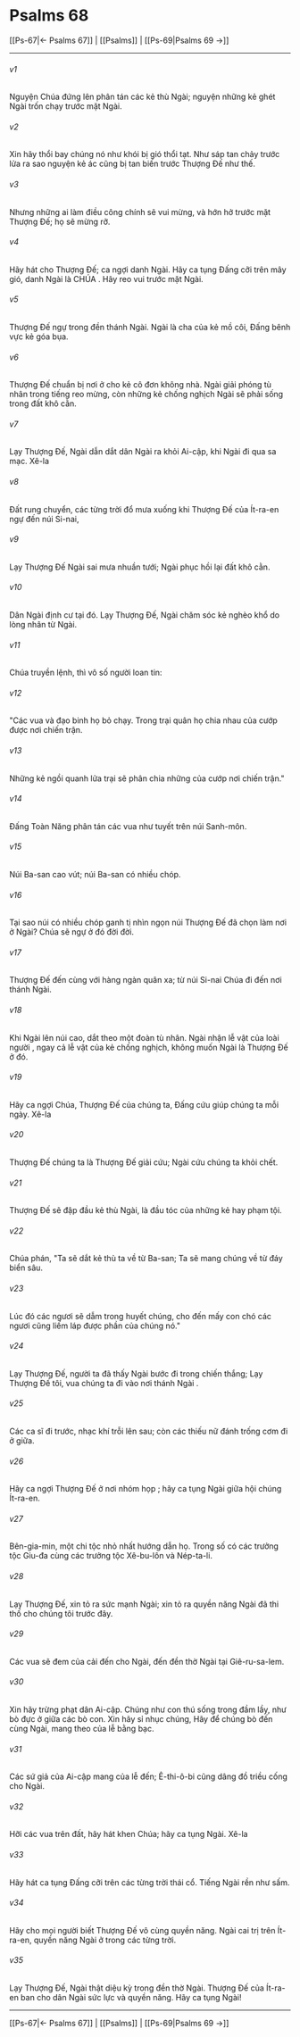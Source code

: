 # Psalms 68

[[Ps-67|← Psalms 67]] | [[Psalms]] | [[Ps-69|Psalms 69 →]]
***



###### v1 
Nguyện Chúa đứng lên phân tán các kẻ thù Ngài; nguyện những kẻ ghét Ngài trốn chạy trước mặt Ngài. 

###### v2 
Xin hãy thổi bay chúng nó như khói bị gió thổi tạt. Như sáp tan chảy trước lửa ra sao nguyện kẻ ác cũng bị tan biến trước Thượng Đế như thế. 

###### v3 
Nhưng những ai làm điều công chính sẽ vui mừng, và hớn hở trước mặt Thượng Đế; họ sẽ mừng rỡ. 

###### v4 
Hãy hát cho Thượng Đế; ca ngợi danh Ngài. Hãy ca tụng Đấng cỡi trên mây gió, danh Ngài là CHÚA . Hãy reo vui trước mặt Ngài. 

###### v5 
Thượng Đế ngự trong đền thánh Ngài. Ngài là cha của kẻ mồ côi, Đấng bênh vực kẻ góa bụa. 

###### v6 
Thượng Đế chuẩn bị nơi ở cho kẻ cô đơn không nhà. Ngài giải phóng tù nhân trong tiếng reo mừng, còn những kẻ chống nghịch Ngài sẽ phải sống trong đất khô cằn. 

###### v7 
Lạy Thượng Đế, Ngài dẫn dắt dân Ngài ra khỏi Ai-cập, khi Ngài đi qua sa mạc. Xê-la 

###### v8 
Đất rung chuyển, các từng trời đổ mưa xuống khi Thượng Đế của Ít-ra-en ngự đến núi Si-nai, 

###### v9 
Lạy Thượng Đế Ngài sai mưa nhuần tưới; Ngài phục hồi lại đất khô cằn. 

###### v10 
Dân Ngài định cư tại đó. Lạy Thượng Đế, Ngài chăm sóc kẻ nghèo khổ do lòng nhân từ Ngài. 

###### v11 
Chúa truyền lệnh, thì vô số người loan tin: 

###### v12 
"Các vua và đạo binh họ bỏ chạy. Trong trại quân họ chia nhau của cướp được nơi chiến trận. 

###### v13 
Những kẻ ngồi quanh lửa trại sẽ phân chia những của cướp nơi chiến trận." 

###### v14 
Đấng Toàn Năng phân tán các vua như tuyết trên núi Sanh-môn. 

###### v15 
Núi Ba-san cao vút; núi Ba-san có nhiều chóp. 

###### v16 
Tại sao núi có nhiều chóp ganh tị nhìn ngọn núi Thượng Đế đã chọn làm nơi ở Ngài? Chúa sẽ ngự ở đó đời đời. 

###### v17 
Thượng Đế đến cùng với hàng ngàn quân xa; từ núi Si-nai Chúa đi đến nơi thánh Ngài. 

###### v18 
Khi Ngài lên núi cao, dắt theo một đoàn tù nhân. Ngài nhận lễ vật của loài người , ngay cả lễ vật của kẻ chống nghịch, không muốn Ngài là Thượng Đế ở đó. 

###### v19 
Hãy ca ngợi Chúa, Thượng Đế của chúng ta, Đấng cứu giúp chúng ta mỗi ngày. Xê-la 

###### v20 
Thượng Đế chúng ta là Thượng Đế giải cứu; Ngài cứu chúng ta khỏi chết. 

###### v21 
Thượng Đế sẽ đập đầu kẻ thù Ngài, là đầu tóc của những kẻ hay phạm tội. 

###### v22 
Chúa phán, "Ta sẽ dắt kẻ thù ta về từ Ba-san; Ta sẽ mang chúng về từ đáy biển sâu. 

###### v23 
Lúc đó các ngươi sẽ dẫm trong huyết chúng, cho đến mấy con chó các ngươi cũng liếm láp được phần của chúng nó." 

###### v24 
Lạy Thượng Đế, người ta đã thấy Ngài bước đi trong chiến thắng; Lạy Thượng Đế tôi, vua chúng ta đi vào nơi thánh Ngài . 

###### v25 
Các ca sĩ đi trước, nhạc khí trỗi lên sau; còn các thiếu nữ đánh trống cơm đi ở giữa. 

###### v26 
Hãy ca ngợi Thượng Đế ở nơi nhóm họp ; hãy ca tụng Ngài giữa hội chúng Ít-ra-en. 

###### v27 
Bên-gia-min, một chi tộc nhỏ nhất hướng dẫn họ. Trong số có các trưởng tộc Giu-đa cùng các trưởng tộc Xê-bu-lôn và Nép-ta-li. 

###### v28 
Lạy Thượng Đế, xin tỏ ra sức mạnh Ngài; xin tỏ ra quyền năng Ngài đã thi thố cho chúng tôi trước đây. 

###### v29 
Các vua sẽ đem của cải đến cho Ngài, đến đền thờ Ngài tại Giê-ru-sa-lem. 

###### v30 
Xin hãy trừng phạt dân Ai-cập. Chúng như con thú sống trong đầm lầy, như bò đực ở giữa các bò con. Xin hãy sỉ nhục chúng, Hãy để chúng bò đến cùng Ngài, mang theo của lễ bằng bạc. 

###### v31 
Các sứ giả của Ai-cập mang của lễ đến; Ê-thi-ô-bi cũng dâng đồ triều cống cho Ngài. 

###### v32 
Hỡi các vua trên đất, hãy hát khen Chúa; hãy ca tụng Ngài. Xê-la 

###### v33 
Hãy hát ca tụng Đấng cỡi trên các từng trời thái cổ. Tiếng Ngài rền như sấm. 

###### v34 
Hãy cho mọi người biết Thượng Đế vô cùng quyền năng. Ngài cai trị trên Ít-ra-en, quyền năng Ngài ở trong các từng trời. 

###### v35 
Lạy Thượng Đế, Ngài thật diệu kỳ trong đền thờ Ngài. Thượng Đế của Ít-ra-en ban cho dân Ngài sức lực và quyền năng. Hãy ca tụng Ngài!

***
[[Ps-67|← Psalms 67]] | [[Psalms]] | [[Ps-69|Psalms 69 →]]

